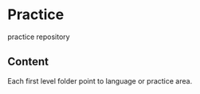 # Practice

practice repository

## Content

Each first level folder point to language or practice area.



